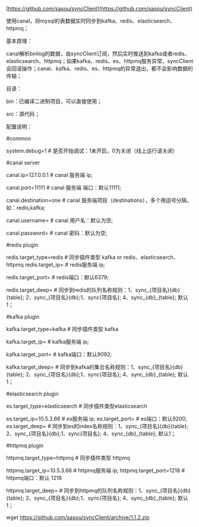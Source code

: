 [https://github.com/sasou/syncClient](https://github.com/sasou/syncClient)

使用canal，将mysql的表数据实时同步到kafka、redis、elasticsearch、httpmq；

基本原理：

canal解析binlog的数据，由syncClient订阅，然后实时推送到kafka或者redis、elasticsearch、httpmq；如果kafka、redis、es、httpmq服务异常，syncClient会回滚操作；canal、kafka、redis、es、httpmq的异常退出，都不会影响数据的传输；

目录：

bin：已编译二进制项目，可以直接使用；

src：源代码；

配置说明：

\#common

system.debug=1 \# 是否开始调试：1未开启，0为关闭（线上运行请关闭）

\#canal server

canal.ip=127.0.0.1 \# canal 服务端 ip;

canal.port=11111 \# canal 服务端 端口：默认11111;

canal.destination=one \# canal 服务端项目（destinations），多个用逗号分隔，如：redis,kafka;

canal.username= \# canal 用户名：默认为空;

canal.password= \# canal 密码：默认为空;

\#redis plugin

redis.target\_type=redis \# 同步插件类型 kafka or redis、elasticsearch、httpmq redis.target\_ip= \# redis服务端 ip;

redis.target\_port= \# redis端口：默认6379;

redis.target\_deep= \# 同步到redis的队列名称规则：1、sync\_{项目名}{db}{table}; 2、sync\_{项目名}{db};1、sync{项目名}; 4、sync\_{db}\_{table}; 默认1；

\#kafka plugin

kafka.target\_type=kafka \# 同步插件类型 kafka

kafka.target\_ip= \# kafka服务端 ip;

kafka.target\_port= \# kafka端口：默认9092;

kafka.target\_deep= \# 同步到kafka的集合名称规则：1、sync\_{项目名}{db}{table}; 2、sync\_{项目名}{db};1、sync{项目名}; 4、sync\_{db}\_{table}; 默认1；

\#elasticsearch plugin

es.target\_type=elasticsearch \# 同步插件类型elasticsearch

es.target\_ip=10.5.3.66 \# es服务端 ip; es.target\_port= \# es端口：默认9200; es.target\_deep= \# 同步到es的index名称规则：1、sync\_{项目名}{db}{table}; 2、sync\_{项目名}{db};1、sync{项目名}; 4、sync\_{db}\_{table}; 默认1；

\#httpmq plugin

httpmq.target\_type=httpmq \# 同步插件类型 httpmq

httpmq.target\_ip=10.5.3.66 \# httpmq服务端 ip; httpmq.target\_port=1218 \# httpmq端口：默认 1218

httpmq.target\_deep= \# 同步到httpmq的队列名称规则：1、sync\_{项目名}{db}{table}; 2、sync\_{项目名}{db};1、sync{项目名}; 4、sync\_{db}\_{table}; 默认1；

wget  https://github.com/sasou/syncClient/archive/1.1.2.zip

